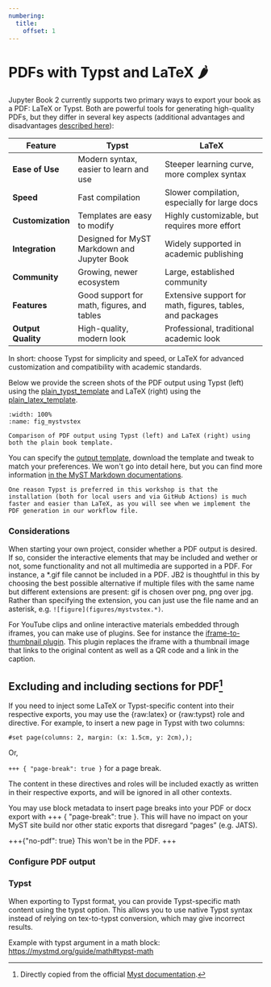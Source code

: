 ```yaml
---
numbering:
  title:
    offset: 1
---
```


# PDFs with Typst and LaTeX 🌶

Jupyter Book 2 currently supports two primary ways to export your book as a PDF: LaTeX or Typst. Both are powerful tools for generating high-quality PDFs, but they differ in several key aspects (additional advantages and disadvantages [described here](https://mystmd.org/guide/creating-pdf-documents)):

| Feature            | Typst                                      | LaTeX                                      |
|--------------------|--------------------------------------------|--------------------------------------------|
| **Ease of Use**    | Modern syntax, easier to learn and use      | Steeper learning curve, more complex syntax|
| **Speed**          | Fast compilation                           | Slower compilation, especially for large docs|
| **Customization**  | Templates are easy to modify                | Highly customizable, but requires more effort|
| **Integration**    | Designed for MyST Markdown and Jupyter Book | Widely supported in academic publishing    |
| **Community**      | Growing, newer ecosystem                   | Large, established community               |
| **Features**       | Good support for math, figures, and tables | Extensive support for math, figures, tables, and packages|
| **Output Quality** | High-quality, modern look                   | Professional, traditional academic look    |

In short: choose Typst for simplicity and speed, or LaTeX for advanced customization and compatibility with academic standards.

Below we provide the screen shots of the PDF output using Typst (left) using the [plain_typst_template](https://github.com/myst-templates/plain_typst_book) and LaTeX (right) using the [plain_latex_template](https://github.com/myst-templates/plain_latex_book).

```{figure} figures/mystvstex.*
:width: 100%
:name: fig_mystvstex

Comparison of PDF output using Typst (left) and LaTeX (right) using both the plain book template.
```

You can specify the [output template](https://github.com/myst-templates), download the template and tweak to match your preferences. We won't go into detail here, but you can find more information [in the MyST Markdown documentations](https://mystmd.org/guide/creating-pdf-documents).

```{note}
One reason Typst is preferred in this workshop is that the installation (both for local users and via GitHub Actions) is much faster and easier than LaTeX, as you will see when we implement the PDF generation in our workflow file.
```

### Considerations

When starting your own project, consider whether a PDF output is desired. If so, consider the interactive elements that may be included and wether or not, some functionality and not all multimedia are supported in a PDF. For instance, a *.gif file cannot be included in a PDF. JB2 is thoughtful in this by choosing the best possible alternative if multiple files with the same name but different extensions are present: gif is chosen over png, png over jpg. Rather than specifying the extension, you can just use the file name and an asterisk, e.g. `![figure](figures/mystvstex.*)`.

For YouTube clips and online interactive materials embedded through iframes, you can make use of plugins. See for instance the [iframe-to-thumbnail plugin](https://github.com/jupyter-book/myst-plugins/tree/main/plugins/iframe-to-thumbnail-pdf). This plugin replaces the iframe with a thumbnail image that links to the original content as well as a QR code and a link in the caption.


## Excluding and including sections for PDF[^1]
[^1]: Directly copied from the official [Myst documentation](https://mystmd.org/guide/creating-pdf-documents#excluding-content-from-specific-exports).


If you need to inject some LaTeX or Typst-specific content into their respective exports, you may use the {raw:latex} or {raw:typst} role and directive. For example, to insert a new page in Typst with two columns:


```{raw:typst}
#set page(columns: 2, margin: (x: 1.5cm, y: 2cm),);
```

Or, 

`+++ { "page-break": true }` for a page break.



The content in these directives and roles will be included exactly as written in their respective exports, and will be ignored in all other contexts.

You may use block metadata to insert page breaks into your PDF or docx export with +++ { "page-break": true }. This will have no impact on your MyST site build nor other static exports that disregard “pages” (e.g. JATS).


+++{"no-pdf": true}
This won't be in the PDF.
+++

### Configure PDF output



### Typst

When exporting to Typst format, you can provide Typst-specific math content using the typst option. This allows you to use native Typst syntax instead of relying on tex-to-typst conversion, which may give incorrect results.

Example with typst argument in a math block:
https://mystmd.org/guide/math#typst-math

